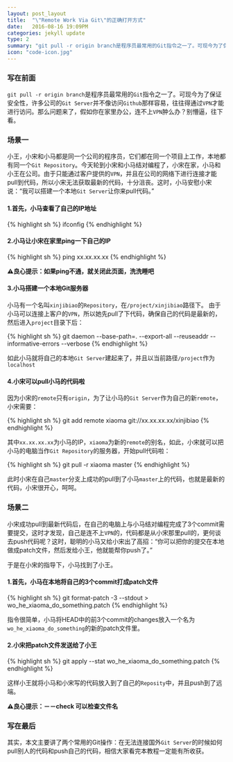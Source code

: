 ```yaml
---
layout: post_layout
title:  "\"Remote Work Via Git\"的正确打开方式"
date:   2016-08-16 19:09PM
categories: jekyll update
type: 2
summary: "git pull -r origin branch是程序员最常用的Git指令之一了。可现今为了保证安全性，许多公司的Git服务器并不像访问Github那样容易，往往得通过VPN才能进行访问。那么问题来了，假如你在家里办公，连不上VPN肿么办？别懵逼，往下看。"
icon: "code-icon.jpg"
---
```


### 写在前面

`git pull -r origin branch`是程序员最常用的`Git`指令之一了。可现今为了保证安全性，许多公司的`Git Server`并不像访问`Github`那样容易，往往得通过`VPN`才能进行访问。那么问题来了，假如你在家里办公，连不上`VPN`肿么办？别懵逼，往下看。

### 场景一

小王，小宋和小马都是同一个公司的程序员，它们都在同一个项目上工作，本地都有同一个`Git Repository`。今天轮到小宋和小马结对编程了，小宋在家，小马和小王在公司。由于只能通过客户提供的`VPN`，并且在公司的网络下进行连接才能pull到代码，所以小宋无法获取最新的代码，十分沮丧。这时，小马安慰小宋说：“我可以搭建一个本地`Git Server`让你来pull代码。”

#### 1.首先，小马查看了自己的IP地址
{% highlight sh %}
ifconfig
{% endhighlight %}

#### 2.小马让小宋在家里ping一下自己的IP
{% highlight sh %}
ping xx.xx.xx.xx
{% endhighlight %} 

**⚠良心提示：如果ping不通，就关闭此页面，洗洗睡吧**

#### 3.小马搭建一个本地Git服务器
小马有一个名叫`xinjibiao`的`Repository`，在`/project/xinjibiao`路径下。
由于小马可以连接上客户的`VPN`，所以她先pull了下代码，确保自己的代码是最新的，然后进入`project`目录下后：

{% highlight sh %}
git daemon --base-path=. --export-all --reuseaddr --informative-errors --verbose
{% endhighlight %}

如此小马就将自己的本地`Git Server`建起来了，并且以当前路径`/project`作为`localhost`

#### 4.小宋可以pull小马的代码啦
因为小宋的`remote`只有`origin`，为了让小马的`Git Server`作为自己的新`remote`，小宋需要：

{% highlight sh %}
git add remote xiaoma git://xx.xx.xx.xx/xinjibiao
{% endhighlight %}

其中`xx.xx.xx.xx`为小马的IP，`xiaoma`为新的`remote`的别名，如此，小宋就可以把小马的电脑当作`Git Repository`的服务器，开始pull代码啦：

{% highlight sh %}
git pull -r xiaoma master
{% endhighlight %}

此时小宋在自己`master`分支上成功的pull到了小马`master`上的代码，也就是最新的代码，小宋很开心，呵呵。

### 场景二

小宋成功pull到最新代码后，在自己的电脑上与小马结对编程完成了3个commit需要提交，这时才发现，自己是连不上`VPN`的，代码都是从小宋那里pull的，更何谈去push代码呢？这时，聪明的小马又给小宋出了高招：“你可以把你的提交在本地做成patch文件，然后发给小王，他就能帮你push了。”

于是在小宋的指导下，小马找到了小王。

#### 1.首先，小马在本地将自己的3个commit打成patch文件

{% highlight sh %}
git format-patch -3 --stdout > wo_he_xiaoma_do_something.patch
{% endhighlight %}

指令很简单，小马将HEAD中的前3个commit的changes放入一个名为`wo_he_xiaoma_do_something`的新的patch文件里。

#### 2.小宋把patch文件发送给了小王

{% highlight sh %}
git apply --stat wo_he_xiaoma_do_something.patch
{% endhighlight %}

这样小王就将小马和小宋写的代码放入到了自己的`Reposity`中，并且push到了远端。

**⚠良心提示：－－check 可以检查文件名**

### 写在最后

其实，本文主要讲了两个常用的Git操作：在无法连接国外`Git Server`的时候如何pull别人的代码和push自己的代码，相信大家看完本教程一定能有所收获。